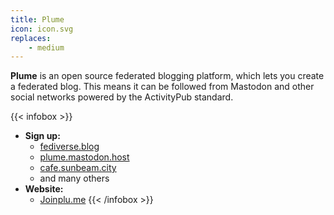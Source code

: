 ```yaml
---
title: Plume
icon: icon.svg
replaces:
    - medium
---
```


**Plume** is an open source federated blogging platform, which lets you create a federated blog. This means it can be followed from Mastodon and other social networks powered by the ActivityPub standard.

{{< infobox >}}
- **Sign up:** 
    - [fediverse.blog](https://fediverse.blog/)
    - [plume.mastodon.host](https://plume.mastodon.host/)
    - [cafe.sunbeam.city](https://cafe.sunbeam.city/)
    - and many others
- **Website:**
    - [Joinplu.me](https://joinplu.me/)
{{< /infobox >}}